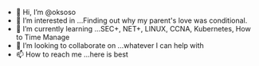 - 👋 Hi, I’m @oksoso
- 👀 I’m interested in ...Finding out why my parent's love was conditional. 
- 🌱 I’m currently learning ...SEC+, NET+, LINUX, CCNA, Kubernetes, How to Time Manage
- 💞️ I’m looking to collaborate on ...whatever I can help with
- 📫 How to reach me ...here is best

<!---
oksoso/oksoso is a ✨ special ✨ repository because its `README.md` (this file) appears on your GitHub profile.
You can click the Preview link to take a look at your changes.
--->
